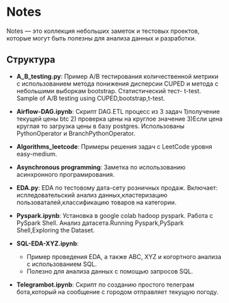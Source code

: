 # Notes
Notes — это коллекция небольших заметок и тестовых проектов, которые могут быть полезны для анализа данных и разработки. 
## Структура
- **A_B_testing.py**: Пример A/B тестирования количественной метрики с использованием метода понижения дисперсии CUPED и метода с небольшими выборкам bootstrap. Статистический тест- t-test. Sample of A/B testing using CUPED,bootstrap,t-test.
- **Airflow-DAG.ipynb**: Скрипт DAG.ETL процесс из 3 задач 1)получение текущей цены btc 2) проверка цены на круглое значение 3)Если цена круглая то загрузка цены в базу postgres. Использованы PythonOperator и BranchPythonOperator.
- **Algorithms_leetcode**: Примеры решения задач с LeetCode уровня easy-medium.
- **Asynchronous programming**: Заметка по использованию асинхронного програмирования.
- **EDA.py**: EDA по тестовому дата-сету розничных продаж. Включает: ислледовательский анализ данных,кластеризацию пользоваталей,классификацию товаров на категории.
- **Pyspark.ipynb**: Установка в google colab hadoop pyspark. Работа c PySpark Shell. Анализ датасета.Running Pyspark,PySpark Shell,Exploring the Dataset.
- **SQL-EDA-XYZ.ipynb**:
  - Пример проведения EDA, а также ABC, XYZ и когортного анализа с использованием SQL.
  - Полезно для анализа данных с помощью запросов SQL.

- **Telegrambot.ipynb**: Cкрипт по созданию простого телеграм бота,который на сообщение с городом отправляет текущую погоду.



